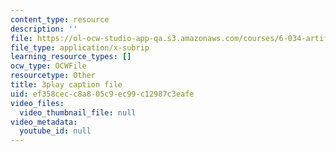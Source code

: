 ```yaml
---
content_type: resource
description: ''
file: https://ol-ocw-studio-app-qa.s3.amazonaws.com/courses/6-034-artificial-intelligence-fall-2010/ef358cecc8a805c9ec99c12987c3eafe_L73hY1pBcQI.srt
file_type: application/x-subrip
learning_resource_types: []
ocw_type: OCWFile
resourcetype: Other
title: 3play caption file
uid: ef358cec-c8a8-05c9-ec99-c12987c3eafe
video_files:
  video_thumbnail_file: null
video_metadata:
  youtube_id: null
---
```

